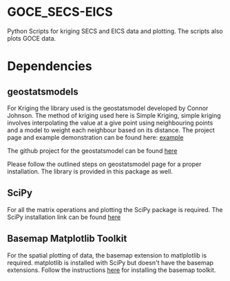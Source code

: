 # GOCE_SECS-EICS
Python Scripts for kriging SECS and EICS data and plotting.
The scripts also plots GOCE data. 

# Dependencies 

geostatsmodels
--------------
For Kriging the library used is the geostatsmodel developed by Connor Johnson.
The method of kriging used here is Simple Kriging, simple kriging involves interpolating the value at a give point
using neighbouring points and a model to weight each neighbour based on its distance.
The project page and example demonstration can be found here: [example](http://connor-johnson.com/2014/03/20/simple-kriging-in-python/)

The github project for the geostatsmodel can be found [here](http://github.com/cjohnson318/geostatsmodels)

Please follow the outlined steps on geostatsmodel page for a proper installation. The library is provided in this package as well. 

SciPy
-----
For all the matrix operations and plotting the SciPy package is required. The SciPy installation link can be found [here](http://www.scipy.org/install.html)

Basemap Matplotlib Toolkit
--------------------------
For the spatial plotting of data, the basemap extension to matlplotlib is required. matplotlib is installed with SciPy
but doesn't have the basemap extensions. Follow the instructions [here](http://matplotlib.org/basemap/users/installing.html)
for installing the basemap toolkit.


